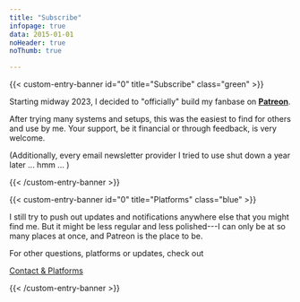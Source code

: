 ```yaml
---
title: "Subscribe"
infopage: true
data: 2015-01-01
noHeader: true
noThumb: true

---
```

{{< custom-entry-banner id="0" title="Subscribe" class="green" >}}

Starting midway 2023, I decided to "officially" build my fanbase on <strong><a href="https://patreon.com/tiamopastoor">Patreon</a></strong>.

After trying many systems and setups, this was the easiest to find for others and use by me. Your support, be it financial or through feedback, is very welcome.

(Additionally, every email newsletter provider I tried to use shut down a year later ... hmm ... )

{{< /custom-entry-banner >}}

{{< custom-entry-banner id="0" title="Platforms" class="blue" >}}

I still try to push out updates and notifications anywhere else that you might find me. But it might be less regular and less polished---I can only be at so many places at once, and Patreon is the place to be.

For other questions, platforms or updates, check out

<a href="/info/contact" class="btn">Contact & Platforms</a>

{{< /custom-entry-banner >}}
